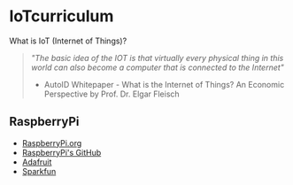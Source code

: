 # IoTcurriculum

What is IoT (Internet of Things)?
> *"The basic idea of the IOT is that virtually every physical thing in this world can also become a computer that is connected to the Internet"*
> - AutoID Whitepaper - What is the Internet of Things? An Economic Perspective by Prof. Dr. Elgar Fleisch

## RaspberryPi
- [RaspberryPi.org](https://www.raspberrypi.org/resources/learn/)
- [RaspberryPi's GitHub](https://github.com/raspberrypilearning)
- [Adafruit](https://learn.adafruit.com/category/learn-raspberry-pi)
- [Sparkfun](https://learn.sparkfun.com/tutorials/tags/raspberry-pi)

